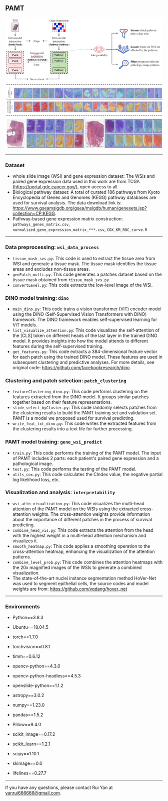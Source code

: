 ## PAMT

![Graphical abstract](graphical-abstract.jpg) 

- - -
### Dataset
* whole slide image (WSI) and gene expression dataset: The WSIs and paired gene expression data used in this work are from TCGA (https://portal.gdc.cancer.gov/), open access to all.
* Biological pathway dataset: A total of curated 186 pathways from Kyoto Encyclopedia of Genes and Genomes (KEGG) pathway databases are used for survival analysis. The data download link is: https://www.gseamsigdb.org/gsea/msigdb/human/genesets.jsp?collection=CP:KEGG.
* Pathway-based gene expression matrix construction: `pathways_genes_matrix.csv`, `normalized_gene_expression_matrix_***.csv`, `COX_KM_ROC_curve.R`
- - -
### Data preprocessing: `wsi_data_process`

- `tissue_mask_svs.py`: This code is used to extract the tissue area from WSI and generate a tissue mask. The tissue mask identifies the tissue areas and excludes non-tissue areas.
- `genPatch_multi.py`: This code generates a patches dataset based on the tissue mask obtained from `tissue_mask_svs.py`. 
- `convertLevel.py`: This code extracts the low-level image of the WSI. 

### DINO model training: `dino`

- `main_dino.py`: This code trains a vision transformer (ViT) encoder model using the DINO (Self-Supervised Vision Transformers with DINO) framework. The DINO framework enables self-supervised learning for ViT models.
- `list_visualize_attention.py`: This code visualizes the self-attention of the [CLS] token on different heads of the last layer in the trained DINO model. It provides insights into how the model attends to different features during the self-supervised training.
- `get_features.py`: This code extracts a 384-dimensional feature vector for each patch using the trained DINO model. These features are used in subsequent clustering and predictive analyses.
For more details, see original code: https://github.com/facebookresearch/dino

### Clustering and patch selection: `patch_clustering`

- `featureClustering_dino.py`: This code performs clustering on the features extracted from the DINO model. It groups similar patches together based on their feature representations.
- `slide_select_byCluster.py`: This code randomly selects patches from the clustering results to build the PAMT training set and validation set. PAMT is a model we proposed used for survival predicting.
- `write_feat_txt_dino.py`: This code writes the extracted features from the clustering results into a text file for further processing.

### PAMT model training: `gene_wsi_predict`

- `train.py`:  This code performs the training of the PAMT model. The input of PAMT includes 2 parts: each patient's paired gene expression and a pathological image.
- `test.py`: This code performs the testing of the PAMT model.
- `utils_cox.py`: This code calculates the CIndex value, the negative partial log likelihood loss, etc.

### Visualization and analysis: `interpretability`

- `wsi_attn_visualization.py`: This code visualizes the multi-head attention of the PAMT model on the WSIs using the extracted cross-attention weights. The cross-attention weights provide information about the importance of different patches in the process of survival predicting.
- `combine_head_vis.py`: This code extracts the attention from the head with the highest weight in a multi-head attention mechanism and visualizes it.
- `smooth_heatmap.py`: This code applies a smoothing operation to the cross-attention heatmap, enhancing the visualization of the attention patterns.
- `combine_level_prob.py`: This code combines the attention heatmaps with the 20x magnified images of the WSIs to generate a combined visualization.
- The state-of-the-art nuclei instance segmentation method HoVer-Net was used to segment epithelial cells, the source codes and model weights are from: https://github.com/vqdang/hover_net

- - - 
### Environments

* Python==3.8.3
* Ubuntu==18.04.5
* torch==1.7.0
* torchvision==0.8.1
* timm==0.6.12 
* opencv-python==4.3.0
* opencv-python-headless==4.5.3
* openslide-python==1.1.2
* astropy==3.0.2
* numpy==1.23.0

* pandas==1.5.2
* Pillow==9.4.0
* scikit_image==0.17.2
* scikit_learn==1.2.1
* scipy==1.10.1
* skimage==0.0
* lifelines==0.27.7

- - -
If you have any questions, please contact Rui Yan at yanrui666666@gmail.com.

